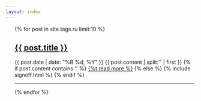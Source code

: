 ```yaml
---
layout: index
---
```


<ul class="posts">
	{% for post in site.tags.ru limit:10 %}
	<h2><a href="{{ post.url }}">{{ post.title }}</a></h2>
	<span class="post-date">{{ post.date | date: "%B %d, %Y" }}</span>
	{{ post.content | split:'<!--break-->' | first }}
	{% if post.content contains '<!--break-->' %}
		<a href="{{ post.url }}">{%t read more %}</a>
	{% else %}
		{% include signoff.html %}
	{% endif %}
	<hr>
	{% endfor %}
</ul>
